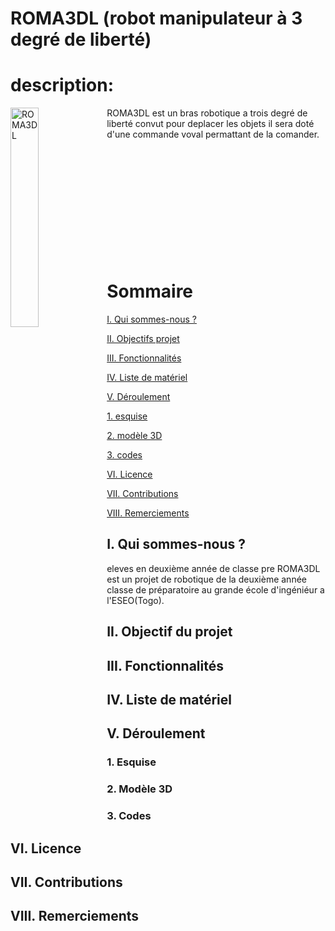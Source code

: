 # ROMA3DL (robot manipulateur à 3 degré de liberté)

# description:
<img align="left" src= "https://github.com/user-attachments/assets/154af356-2c76-46a7-96c6-b7c4813c096e" alt="ROMA3DL" width="30%" />
ROMA3DL est un bras robotique a trois degré de liberté convut pour deplacer les objets il sera doté d'une commande voval permattant de la comander.
<br><br><br><br><br><br><br><br><br><br><br><br>

# Sommaire

[I. Qui sommes-nous ?](#i-Qui-sommes-nous-)

[II. Objectifs projet ](#ii-Objectif-du-projet)

[III. Fonctionnalités](#iii-Fonctionnalités)

[IV. Liste de matériel](#iv-Liste-de-matériel)

[V. Déroulement ](#v-Déroulement)

  [1. esquise](#1-Esquise)
  
  [2. modèle 3D](#2-Modèle-3D)
  
  [3. codes](#3-Codes)

[VI. Licence](#vi-Licence)

[VII. Contributions](#vii-Contributions)

[VIII. Remerciements](#viii-Remerciements)


## I. Qui sommes-nous ?
eleves en deuxième année de classe pre ROMA3DL est un projet de robotique de la deuxième année classe de préparatoire au grande école d'ingéniéur a l'ESEO(Togo).
## II. Objectif du projet
## III. Fonctionnalités 
## IV. Liste de matériel 
## V.  Déroulement 
  ### 1. Esquise
  ### 2. Modèle 3D
  ### 3. Codes
## VI. Licence
## VII. Contributions
## VIII. Remerciements
